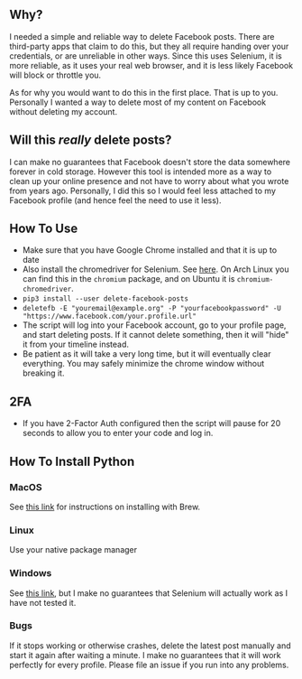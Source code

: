 ## Why?

I needed a simple and reliable way to delete Facebook posts. There are
third-party apps that claim to do this, but they all require handing over your
credentials, or are unreliable in other ways. Since this uses Selenium, it is
more reliable, as it uses your real web browser, and it is less likely Facebook
will block or throttle you.

As for why you would want to do this in the first place. That is up to you.
Personally I wanted a way to delete most of my content on Facebook without
deleting my account.

## Will this *really* delete posts?
I can make no guarantees that Facebook doesn't store the data somewhere forever
in cold storage. However this tool is intended more as a way to clean up your
online presence and not have to worry about what you wrote from years ago.
Personally, I did this so I would feel less attached to my Facebook profile
(and hence feel the need to use it less).

## How To Use

* Make sure that you have Google Chrome installed and that it is up to date
* Also install the chromedriver for Selenium. See [here](https://sites.google.com/a/chromium.org/chromedriver/downloads). On Arch Linux you can find this in the `chromium` package, and on Ubuntu it is `chromium-chromedriver`.
* `pip3 install --user delete-facebook-posts`
* `deletefb -E "youremail@example.org" -P "yourfacebookpassword" -U "https://www.facebook.com/your.profile.url"`
* The script will log into your Facebook account, go to your profile page, and
  start deleting posts. If it cannot delete something, then it will "hide" it
  from your timeline instead.
* Be patient as it will take a very long time, but it will eventually clear
  everything. You may safely minimize the chrome window without breaking it.

## 2FA
* If you have 2-Factor Auth configured then the script will pause for 20
  seconds to allow you to enter your code and log in.

## How To Install Python

### MacOS
See [this link](https://docs.python-guide.org/starting/install3/osx/) for
instructions on installing with Brew.

### Linux
Use your native package manager

### Windows
See [this link](https://www.howtogeek.com/197947/how-to-install-python-on-windows/), but I make no guarantees that Selenium will actually work as I have not tested it.


### Bugs

If it stops working or otherwise crashes, delete the latest post manually and
start it again after waiting a minute. I make no guarantees that it will work
perfectly for every profile. Please file an issue if you run into any problems.
